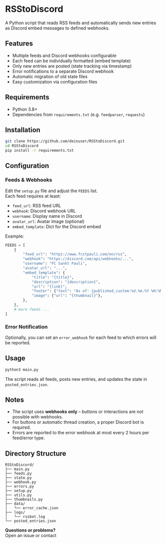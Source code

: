 # RSStoDiscord

A Python script that reads RSS feeds and automatically sends new entries as Discord embed messages to defined webhooks.

## Features

- Multiple feeds and Discord webhooks configurable
- Each feed can be individually formatted (embed template)
- Only new entries are posted (state tracking via timestamp)
- Error notifications to a separate Discord webhook
- Automatic migration of old state files
- Easy customization via configuration files

## Requirements

- Python 3.8+
- Dependencies from `requirements.txt` (e.g. `feedparser`, `requests`)

## Installation

```bash
git clone https://github.com/deinuser/RSStoDiscord.git
cd RSStoDiscord
pip install -r requirements.txt
```

## Configuration

### Feeds & Webhooks

Edit the `setup.py` file and adjust the `FEEDS` list.  
Each feed requires at least:

- `feed_url`: RSS feed URL
- `webhook`: Discord webhook URL
- `username`: Display name in Discord
- `avatar_url`: Avatar image (optional)
- `embed_template`: Dict for the Discord embed

Example:
```python
FEEDS = [
    {
        "feed_url": "https://www.fcstpauli.com/en/rss",
        "webhook": "https://discord.com/api/webhooks/...",
        "username": "FC Sankt Pauli",
        "avatar_url": "...",
        "embed_template": {
            "title": "{title}",
            "description": "{description}",
            "url": "{link}",
            "footer": {"text": "As of: {published_custom:%d.%m.%Y %H:%M}"},
            "image": {"url": "{thumbnail}"},
        },
    },
    # more feeds ...
]
```

### Error Notification

Optionally, you can set an `error_webhook` for each feed to which errors will be reported.

## Usage

```bash
python3 main.py
```

The script reads all feeds, posts new entries, and updates the state in `posted_entries.json`.

## Notes

- The script uses **webhooks only** – buttons or interactions are not possible with webhooks.
- For buttons or automatic thread creation, a proper Discord bot is required.
- Errors are reported to the error webhook at most every 2 hours per feed/error type.

## Directory Structure

```
RSStoDiscord/
├── main.py
├── feeds.py
├── state.py
├── webhook.py
├── errors.py
├── setup.py
├── utils.py
├── thumbnails.py
├── data/
│   └── error_cache.json
├── logs/
│   └── rssbot.log
└── posted_entries.json
```


**Questions or problems?**  
Open an issue or contact